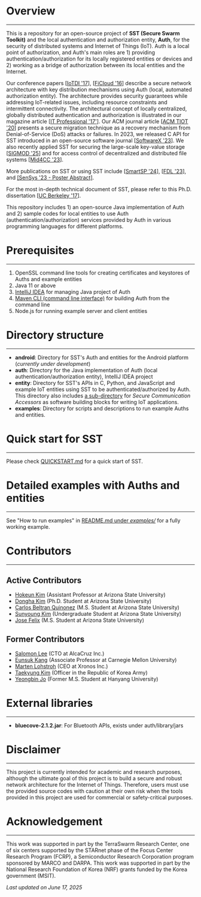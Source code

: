 # Overview
---
This is a repository for an open-source project of **SST (Secure Swarm Toolkit)** and the local authentication and authorization entity, **Auth**, for the security of distributed systems and Internet of Things (IoT). Auth is a local point of authorization, and Auth's main roles are 1) providing authentication/authorization for its locally registered entities or devices and 2) working as a bridge of authorization between its local entities and the Internet. 

Our conference papers [[IoTDI '17](https://dl.acm.org/citation.cfm?id=3054980)], [[FiCloud '16](http://ieeexplore.ieee.org/document/7575852/)] describe a secure network architecture with key distribution mechanisms using Auth (local, automated authorization entity).
The architecture provides security guarantees while addressing IoT-related issues, including resource constraints and intermittent connectivity.
The architectural concept of locally centralized, globally distributed authentication and authorization is illustrated in our magazine article [[IT Professional '17'](https://ieeexplore.ieee.org/document/8057722/)].
Our ACM journal article [[ACM TIOT '20](https://dl.acm.org/doi/abs/10.1145/3375837)] presents a secure migration technique as a recovery mechanism from Denial-of-Service (DoS) attacks or failures.
In 2023, we released C API for SST introduced in an open-source software journal [[SoftwareX '23](https://www.sciencedirect.com/science/article/pii/S2352711023000869)].
We also recently applied SST for securing the large-scale key-value storage [[SIGMOD '25](https://2025.sigmod.org/sigmod_papers.shtml)] and for access control of decentralized and distributed file systems [[Mid4CC '23](https://dl.acm.org/doi/10.1145/3631309.3632832)].

More publications on SST or using SST include [[SmartSP '24](https://arxiv.org/abs/2411.13441)], [[FDL '23](https://ieeexplore.ieee.org/document/10272133)], and [[SenSys '23 - Poster Abstract]](https://dl.acm.org/doi/10.1145/3625687.3628408).

For the most in-depth technical document of SST, please refer to this Ph.D. dissertation [[UC Berkeley '17](https://www2.eecs.berkeley.edu/Pubs/TechRpts/2017/EECS-2017-139.html)].

This repository includes 1) an open-source Java implementation of Auth and 2) sample codes for local entities to use Auth (authentication/authorization) services provided by Auth in various programming languages for different platforms.



# Prerequisites
---

1. OpenSSL command line tools for creating certificates and keystores of Auths and example entities
2. Java 11 or above
3. [IntelliJ IDEA](https://www.jetbrains.com/idea/) for managing Java project of Auth
4. [Maven CLI (command line interface)](http://maven.apache.org/ref/3.1.0/maven-embedder/cli.html) for building Auth from the command line
5. Node.js for running example server and client entities

# Directory structure
---
- **android**: Directory for SST's Auth and entities for the Android platform (*currently under development*)
- **auth**: Directory for the Java implementation of Auth (local authentication/authorization entity), IntelliJ IDEA project
- **entity**: Directory for SST's APIs in C, Python, and JavaScript and example IoT entities using SST to be authenticated/authorized by Auth. This directory also includes [a sub-directory](https://github.com/iotauth/iotauth/tree/master/entity/node/accessors) for *Secure Communication Accessors* as software building blocks for writing IoT applications.
- **examples**: Directory for scripts and descriptions to run example Auths and entities.

# Quick start for SST
---
Please check [QUICKSTART.md](https://github.com/iotauth/iotauth/blob/master/QUICKSTART.md) for a quick start of SST.

# Detailed examples with Auths and entities
---
See "How to run examples" in [README.md under *examples/*](https://github.com/iotauth/iotauth/blob/master/examples/README.md) for a fully working example.

# Contributors
---
## Active Contributors
- [Hokeun Kim](https://hokeun.github.io/) (Assistant Professor at Arizona State University)
- [Dongha Kim](https://github.com/Jakio815) (Ph.D. Student at Arizona State University)
- [Carlos Beltran Quinonez](https://github.com/CarlosBeltranQ) (M.S. Student at Arizona State University)
- [Sunyoung Kim](https://github.com/sunnykim638) (Undergraduate Student at Arizona State University)
- [Jose Felix](https://github.com/JFelix000) (M.S. Student at Arizona State University)

## Former Contributors
- [Salomon Lee](https://www.linkedin.com/in/salomon-lee-637b0921) (CTO at AlcaCruz Inc.)
- [Eunsuk Kang](https://eskang.github.io/) (Associate Professor at Carnegie Mellon University)
- [Marten Lohstroh](https://people.eecs.berkeley.edu/~marten/) (CEO at Xronos Inc.)
- [Taekyung Kim](https://github.com/LukeKimm) (Officer in the Republic of Korea Army)
- [Yeongbin Jo](https://github.com/yeongbin7) (Former M.S. Student at Hanyang University)

# External libraries
---
- **bluecove-2.1.2.jar**: For Bluetooth APIs, exists under auth/library/jars

# Disclaimer
---
This project is currently intended for academic and research purposes, although the ultimate goal of this project is to build a secure and robust network architecture for the Internet of Things. Therefore, users must use the provided source codes with caution at their own risk when the tools provided in this project are used for commercial or safety-critical purposes.

# Acknowledgement
---
This work was supported in part by the TerraSwarm Research Center, one of six centers supported by the STARnet phase of the Focus Center Research Program (FCRP), a Semiconductor Research Corporation program sponsored by MARCO and DARPA.
This work was supported in part by the National Research Foundation of Korea (NRF) grants funded by the Korea government (MSIT).

*Last updated on June 17, 2025*
